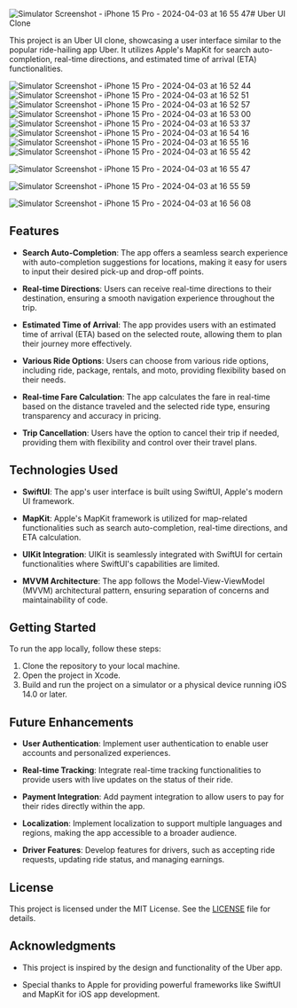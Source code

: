 ![Simulator Screenshot - iPhone 15 Pro - 2024-04-03 at 16 55 47](https://github.com/ashwin-kumar-k/Uber-UI-Clone/assets/44889005/1dba3e00-f107-45f0-b0d7-9678360cd610)# Uber UI Clone

This project is an Uber UI clone, showcasing a user interface similar to the popular ride-hailing app Uber. It utilizes Apple's MapKit for search auto-completion, real-time directions, and estimated time of arrival (ETA) functionalities. 

![Simulator Screenshot - iPhone 15 Pro - 2024-04-03 at 16 52 44](https://github.com/ashwin-kumar-k/Uber-UI-Clone/assets/44889005/0df270ab-4886-4f8d-b5eb-ad49a5d0808e)
![Simulator Screenshot - iPhone 15 Pro - 2024-04-03 at 16 52 51](https://github.com/ashwin-kumar-k/Uber-UI-Clone/assets/44889005/514c75f1-d9f3-4070-89f5-c9750797faed)
![Simulator Screenshot - iPhone 15 Pro - 2024-04-03 at 16 52 57](https://github.com/ashwin-kumar-k/Uber-UI-Clone/assets/44889005/84f15c2d-9f63-4eb6-9788-b3327f406dfa)
![Simulator Screenshot - iPhone 15 Pro - 2024-04-03 at 16 53 00](https://github.com/ashwin-kumar-k/Uber-UI-Clone/assets/44889005/7fdd0767-7670-400e-a60d-660b8b232d57)
![Simulator Screenshot - iPhone 15 Pro - 2024-04-03 at 16 53 37](https://github.com/ashwin-kumar-k/Uber-UI-Clone/assets/44889005/e7c0c9f9-9c52-478c-84ba-4140e43793ae)
![Simulator Screenshot - iPhone 15 Pro - 2024-04-03 at 16 54 16](https://github.com/ashwin-kumar-k/Uber-UI-Clone/assets/44889005/534a8f1a-827a-497b-b7a0-c1c0888f7c7a)
![Simulator Screenshot - iPhone 15 Pro - 2024-04-03 at 16 55 16](https://github.com/ashwin-kumar-k/Uber-UI-Clone/assets/44889005/995862b3-2a1e-4e84-a075-17c97e49eeea)
![Simulator Screenshot - iPhone 15 Pro - 2024-04-03 at 16 55 42](https://github.com/ashwin-kumar-k/Uber-UI-Clone/assets/44889005/752447c6-6a98-4a6b-b72b-e0ef4483088d)

![Simulator Screenshot - iPhone 15 Pro - 2024-04-03 at 16 55 47](https://github.com/ashwin-kumar-k/Uber-UI-Clone/assets/44889005/da7ad7b1-2087-4744-9084-0ef00dc3874c)

![Simulator Screenshot - iPhone 15 Pro - 2024-04-03 at 16 55 59](https://github.com/ashwin-kumar-k/Uber-UI-Clone/assets/44889005/f59cf5d3-f14a-4193-bb7a-2789172a6d46)

![Simulator Screenshot - iPhone 15 Pro - 2024-04-03 at 16 56 08](https://github.com/ashwin-kumar-k/Uber-UI-Clone/assets/44889005/5590b264-02bf-43be-b1ea-14881e481e27)


## Features

- **Search Auto-Completion**: The app offers a seamless search experience with auto-completion suggestions for locations, making it easy for users to input their desired pick-up and drop-off points.


  
- **Real-time Directions**: Users can receive real-time directions to their destination, ensuring a smooth navigation experience throughout the trip.
 

  
- **Estimated Time of Arrival**: The app provides users with an estimated time of arrival (ETA) based on the selected route, allowing them to plan their journey more effectively.
  
- **Various Ride Options**: Users can choose from various ride options, including ride, package, rentals, and moto, providing flexibility based on their needs.
 

  
- **Real-time Fare Calculation**: The app calculates the fare in real-time based on the distance traveled and the selected ride type, ensuring transparency and accuracy in pricing.
  
- **Trip Cancellation**: Users have the option to cancel their trip if needed, providing them with flexibility and control over their travel plans.


## Technologies Used

- **SwiftUI**: The app's user interface is built using SwiftUI, Apple's modern UI framework.
  
- **MapKit**: Apple's MapKit framework is utilized for map-related functionalities such as search auto-completion, real-time directions, and ETA calculation.
  
- **UIKit Integration**: UIKit is seamlessly integrated with SwiftUI for certain functionalities where SwiftUI's capabilities are limited.
  
- **MVVM Architecture**: The app follows the Model-View-ViewModel (MVVM) architectural pattern, ensuring separation of concerns and maintainability of code.

## Getting Started

To run the app locally, follow these steps:

1. Clone the repository to your local machine.
2. Open the project in Xcode.
3. Build and run the project on a simulator or a physical device running iOS 14.0 or later.

## Future Enhancements

- **User Authentication**: Implement user authentication to enable user accounts and personalized experiences.
  
- **Real-time Tracking**: Integrate real-time tracking functionalities to provide users with live updates on the status of their ride.
  
- **Payment Integration**: Add payment integration to allow users to pay for their rides directly within the app.
  
- **Localization**: Implement localization to support multiple languages and regions, making the app accessible to a broader audience.
  
- **Driver Features**: Develop features for drivers, such as accepting ride requests, updating ride status, and managing earnings.


## License

This project is licensed under the MIT License. See the [LICENSE](LICENSE) file for details.

## Acknowledgments

- This project is inspired by the design and functionality of the Uber app.
  
- Special thanks to Apple for providing powerful frameworks like SwiftUI and MapKit for iOS app development.
